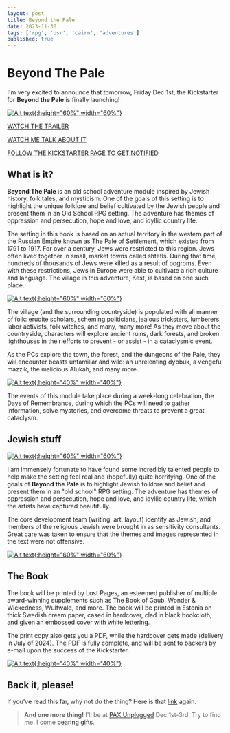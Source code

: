 ```yaml
---
layout: post
title: Beyond the Pale
date: 2023-11-30
tags: ['rpg', 'osr', 'cairn', 'adventures']
published: true
---
```


# Beyond The Pale

I'm very excited to announce that tomorrow, Friday Dec 1st, the Kickstarter for **Beyond the Pale** is finally launching!

[![Alt text](/img/beyond-the-pale/btp-on-ks.jpg "Click to make bigger"){:height="60%" width="60%"}](/img/beyond-the-pale/btp-on-ks.jpg)

[WATCH THE TRAILER](https://www.youtube.com/watch?v=gkch4pZ_XIY)

[WATCH ME TALK ABOUT IT](https://www.youtube.com/watch?v=iIzwjxlo5CM&feature=youtu.be)

[FOLLOW THE KICKSTARTER PAGE TO GET NOTIFIED](https://www.kickstarter.com/projects/lost-pages/beyond-the-pale-a-folktale-adventure/)

## What is it?

**Beyond The Pale** is an old school adventure module inspired by Jewish history, folk tales, and mysticism. One of the goals of this setting is to highlight the unique folklore and belief cultivated by the Jewish people and present them in an Old School RPG setting. The adventure has themes of oppression and persecution, hope and love, and idyllic country life. 

The setting in this book is based on an actual territory in the western part of the Russian Empire known as The Pale of Settlement, which existed from 1791 to 1917. For over a century, Jews were restricted to this region. Jews often lived together in small, market towns called shtetls. During that time, hundreds of thousands of Jews were killed as a result of pogroms. Even with these restrictions, Jews in Europe were able to cultivate a rich culture and language. The village in this adventure, Kest, is based on one such place.

[![Alt text](/img/beyond-the-pale/beyondthepale-map.resized.png "Click to make bigger"){:height="60%" width="60%"}](/img/beyond-the-pale/beyondthepale-map.resized.png)

The village (and the surrounding countryside) is populated with all manner of folk: erudite scholars, scheming politicians, jealous tricksters, lumberers, labor activists, folk witches, and many, many more! As they move about the countryside, characters will explore ancient ruins, dark forests, and broken lighthouses in their efforts to prevent - or assist - in a cataclysmic event.

As the PCs explore the town, the forest, and the dungeons of the Pale, they will encounter beasts unfamiliar and wild: an unrelenting dybbuk, a vengeful mazzik, the malicious Alukah, and many more.

[![Alt text](/img/beyond-the-pale/dazzler.resized.png "Click to make bigger"){:height="40%" width="40%"}](/img/beyond-the-pale/dazzler.resized.png)

The events of this module take place during a week-long celebration, the Days of Remembrance, during which the PCs will need to gather information, solve mysteries, and overcome threats to prevent a great cataclysm. 

## Jewish stuff

[![Alt text](/img/beyond-the-pale/book1.png "Click to make bigger"){:height="60%" width="60%"}](/img/beyond-the-pale/book1.png)

I am immensely fortunate to have found some incredibly talented people to help make the setting feel real and (hopefully) quite horrifying. One of the goals of **Beyond the Pale** is to highlight Jewish folklore and belief and present them in an "old school" RPG setting. The adventure has themes of oppression and persecution, hope and love, and idyllic country life, which the artists have captured beautifully.

The core development team (writing, art, layout) identify as Jewish, and members of the religious Jewish were brought in as sensitivity consultants. Great care was taken to ensure that the themes and images represented in the text were not offensive.


[![Alt text](/img/beyond-the-pale/mockup_cover.jpg "Click to make bigger"){:height="60%" width="60%"}](/img/beyond-the-pale/mockup_cover.jpg)

## The Book

The book will be printed by Lost Pages, an esteemed publisher of multiple award-winning supplements such as The Book of Gaub, Wonder & Wickedness, Wulfwald, and more. The book will be printed in Estonia on thick Swedish cream paper, cased in hardcover, clad in black bookcloth, and given an embossed cover with white lettering.  

The print copy also gets you a PDF, while the hardcover gets made (delivery in July of 2024). The PDF is fully complete, and will be sent to backers by e-mail upon the success of the Kickstarter.

[![Alt text](/img/beyond-the-pale/rifka.resized.jpg "Click to make bigger"){:height="40%" width="40%"}](/img/beyond-the-pale/rifka.resized.jpg)

## Back it, please!

If you've read this far, why not do the thing? Here is that [link](https://www.kickstarter.com/projects/lost-pages/beyond-the-pale-a-folktale-adventure/) again.

> **And one more thing!**
> I'll be at [PAX Unplugged](https://unplugged.paxsite.com/) Dec 1st-3rd. Try to find me. I come [bearing gifts](https://twitter.com/yochaigal1/status/1760311212808724765).